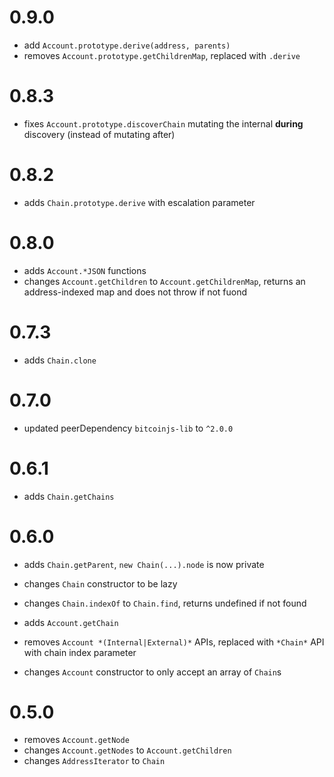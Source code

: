 # 0.9.0
* add `Account.prototype.derive(address, parents)`
* removes `Account.prototype.getChildrenMap`, replaced with `.derive`

# 0.8.3
* fixes `Account.prototype.discoverChain` mutating the internal **during** discovery (instead of mutating after)

# 0.8.2
* adds `Chain.prototype.derive` with escalation parameter

# 0.8.0
* adds `Account.*JSON` functions
* changes `Account.getChildren` to `Account.getChildrenMap`, returns an address-indexed map and does not throw if not fuond

# 0.7.3
* adds `Chain.clone`

# 0.7.0
* updated peerDependency `bitcoinjs-lib` to `^2.0.0`

# 0.6.1
* adds `Chain.getChains`

# 0.6.0
* adds `Chain.getParent`, `new Chain(...).node` is now private
* changes `Chain` constructor to be lazy
* changes `Chain.indexOf` to `Chain.find`, returns undefined if not found

* adds `Account.getChain`
* removes `Account *(Internal|External)*` APIs, replaced with `*Chain*` API with chain index parameter
* changes `Account` constructor to only accept an array of `Chain`s

# 0.5.0
* removes `Account.getNode`
* changes `Account.getNodes` to `Account.getChildren`
* changes `AddressIterator` to `Chain`
